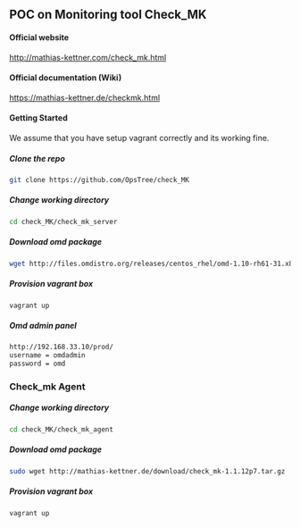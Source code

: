 ## POC on Monitoring tool Check_MK

#### Official website
http://mathias-kettner.com/check_mk.html

#### Official documentation (Wiki)
https://mathias-kettner.de/checkmk.html

#### Getting Started 
We assume that you have setup vagrant correctly and its working fine.

##### Clone the repo
```bash
git clone https://github.com/OpsTree/check_MK
```
##### Change working directory
```bash
cd check_MK/check_mk_server
```
##### Download omd package
```bash
wget http://files.omdistro.org/releases/centos_rhel/omd-1.10-rh61-31.x86_64.rpm
```
##### Provision vagrant box
```bash
vagrant up
```
##### Omd admin panel
```bash
http://192.168.33.10/prod/
username = omdadmin
password = omd
```
### Check_mk Agent
##### Change working directory
```bash
cd check_MK/check_mk_agent
```
##### Download omd package
```bash
sudo wget http://mathias-kettner.de/download/check_mk-1.1.12p7.tar.gz
```
##### Provision vagrant box
```bash
vagrant up
```




